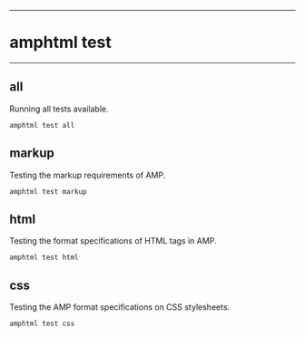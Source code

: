 
---
# amphtml test
---

## all
Running all tests available.

    amphtml test all


## markup
Testing the markup requirements of AMP.

    amphtml test markup


## html
Testing the format specifications of HTML tags in AMP.

    amphtml test html


## css
Testing the AMP format specifications on CSS stylesheets.

    amphtml test css
